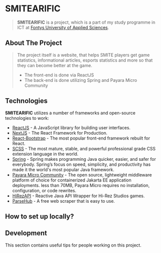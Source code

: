 # SMITEARIFIC
> __SMITEARIFIC__ is a project, which is a part of my study programme in ICT at [Fontys University of Applied Sciences](https://fontys.edu/).
## About The Project
> The project itself is a website, that helps SMITE players get game statistics, informational articles, esports statistics and more so that they can become better at the game.
> * The front-end is done via ReactJS
> * The back-end is done utilizing Spring and Payara Micro Community

## Technologies
__SMITEARIFIC__ utilizes a number of frameworks and open-source technologies to work:
* [ReactJS](https://reactjs.org/) - A JavaScript library for building user interfaces.
* [NextJS](https://nextjs.org/) - The React Framework for Production.
* [React-Bootstrap](https://react-bootstrap.github.io/) - The most popular front-end framework rebuilt for React.
* [SCSS](https://sass-lang.com/) - The most mature, stable, and powerful professional grade CSS extension language in the world.
* [Spring](https://spring.io/) - Spring makes programming Java quicker, easier, and safer for everybody. Spring’s focus on speed, simplicity, and productivity has made it the world's most popular Java framework.
* [Payara Micro Community](https://www.payara.fish/) - The open source, lightweight middleware platform of choice for containerized Jakarta EE application deployments. less than 70MB, Payara Micro requires no installation, configuration, or code rewrites.
* [HiRezAPI](https://github.com/stachu540/HiRezAPI) - Reactive Java API Wrapper for Hi-Rez Studios games.
* [ParseHub](https://www.parsehub.com/) - A free web scraper that is easy to use.

## How to set up locally?

## Development
This section contains useful tips for people working on this project.
